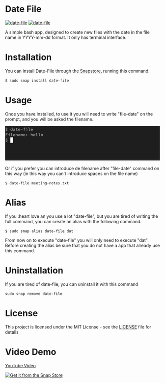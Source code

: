 # Date File

[![date-file](https://snapcraft.io/date-file/badge.svg)](https://snapcraft.io/date-file)
[![date-file](https://snapcraft.io/date-file/trending.svg?name=0)](https://snapcraft.io/date-file)


A simple bash app, designed to create new files with the date in the file name in YYYY-mm-dd format. It only has terminal interface.

# Installation

You can install Date-File through the [Snapstore](https://snapcraft.io/#), running this command.

```bash
$ sudo snap install date-file
```

# Usage

Once you have installed, to use it you will need to write "file-date" on the prompt, and you will be asked the filename. 

![Image of date-file](public/01.png)


Or if you prefer you can introduce de filename after "file-date" command on this way (in this way you can't introduce spaces on the file name)

```
$ date-file meeting-notes.txt
```

# Alias 

If you :heart love an you use a lot "date-file", but you are tired of writing the full command, you can create an alias with the following command.
```
$ sudo snap alias date-file dat
```
From now on to execute "date-file" you will only need to execute "dat". Before creating the alias be sure that you do not have a app that already use this command.

# Uninstallation

If you are tired of date-file, you can uninstall it with this command

```
sudo snap remove date-file
```

# License

This project is licensed under the MIT License - see the [LICENSE](LICENSE) file for details

# Video Demo

[YouTube Video](https://youtu.be/OibocYofjqc)



[![Get it from the Snap Store](https://snapcraft.io/static/images/badges/en/snap-store-black.svg)](https://snapcraft.io/date-file)

